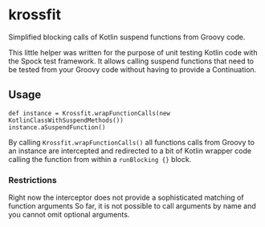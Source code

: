 # krossfit
Simplified blocking calls of Kotlin suspend functions from Groovy code.

This little helper was written for the purpose of unit testing Kotlin code with the Spock test framework. It allows
calling suspend functions that need to be tested from your Groovy code without having to provide a Continuation.

## Usage

```
def instance = Krossfit.wrapFunctionCalls(new KotlinClassWithSuspendMethods())
instance.aSuspendFunction()
```

By calling `Krossfit.wrapFunctionCalls()` all functions calls from Groovy to an instance are intercepted and redirected
to a bit of Kotlin wrapper code calling the function from within a `runBlocking {}` block.

### Restrictions
Right now the interceptor does not provide a sophisticated matching of function arguments So far, it is not possible to
call arguments by name and you cannot omit optional arguments.